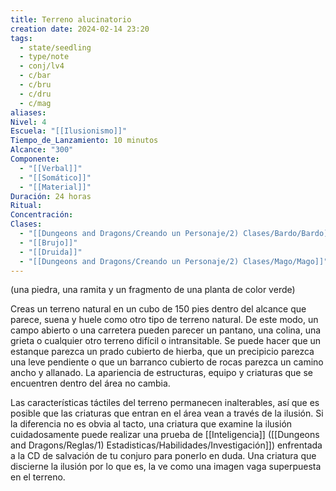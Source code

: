 ```yaml
---
title: Terreno alucinatorio
creation date: 2024-02-14 23:20
tags:
  - state/seedling
  - type/note
  - conj/lv4
  - c/bar
  - c/bru
  - c/dru
  - c/mag
aliases: 
Nivel: 4
Escuela: "[[Ilusionismo]]"
Tiempo_de_Lanzamiento: 10 minutos
Alcance: "300"
Componente:
  - "[[Verbal]]"
  - "[[Somático]]"
  - "[[Material]]"
Duración: 24 horas
Ritual: 
Concentración: 
Clases:
  - "[[Dungeons and Dragons/Creando un Personaje/2) Clases/Bardo/Bardo]]"
  - "[[Brujo]]"
  - "[[Druida]]"
  - "[[Dungeons and Dragons/Creando un Personaje/2) Clases/Mago/Mago]]"
---
```

(una piedra, una ramita y un fragmento de una planta de color verde)

Creas un terreno natural en un cubo de 150 pies dentro del alcance que parece, suena y huele como otro tipo de terreno natural. De este modo, un campo abierto o una carretera pueden parecer un pantano, una colina, una grieta o cualquier otro terreno difícil o intransitable. Se puede hacer que un estanque parezca un prado cubierto de hierba, que un precipicio parezca una leve pendiente o que un barranco cubierto de rocas parezca un camino ancho y allanado. La apariencia de estructuras, equipo y criaturas que se encuentren dentro del área no cambia.

Las características táctiles del terreno permanecen inalterables, así que es posible que las criaturas que entran en el área vean a través de la ilusión. Si la diferencia no es obvia al tacto, una criatura que examine la ilusión cuidadosamente puede realizar una prueba de [[Inteligencia]] ([[Dungeons and Dragons/Reglas/1) Estadisticas/Habilidades/Investigación]]) enfrentada a la CD de salvación de tu conjuro para ponerlo en duda. Una criatura que discierne la ilusión por lo que es, la ve como una imagen vaga superpuesta en el terreno.
